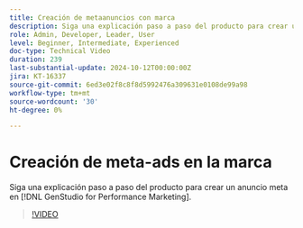 ```yaml
---
title: Creación de metaanuncios con marca
description: Siga una explicación paso a paso del producto para crear un meta-anuncio en  [!DNL GenStudio for Performance Marketing].
role: Admin, Developer, Leader, User
level: Beginner, Intermediate, Experienced
doc-type: Technical Video
duration: 239
last-substantial-update: 2024-10-12T00:00:00Z
jira: KT-16337
source-git-commit: 6ed3e02f8c8f8d5992476a309631e0108de99a98
workflow-type: tm+mt
source-wordcount: '30'
ht-degree: 0%

---
```



# Creación de meta-ads en la marca

Siga una explicación paso a paso del producto para crear un anuncio meta en [!DNL GenStudio for Performance Marketing].

>[!VIDEO](https://video.tv.adobe.com/v/3435057/?learn=on)
